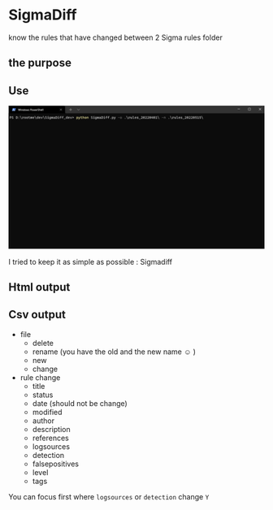 # SigmaDiff
know the rules that have changed between 2 Sigma rules folder

## the purpose


## Use
![SigmaDiff 0.5](SigmaDiff.gif "In action")

I tried to keep it as simple as possible :
Sigmadiff 

## Html output

## Csv output

* file
  * delete
  * rename (you have the old and the new name :relaxed: )
  * new
  * change
* rule change
  * title
  * status
  * date (should not be change)
  * modified
  * author
  * description
  * references
  * logsources
  * detection
  * falsepositives
  * level
  * tags

You can focus first where `logsources` or `detection` change `Y`
